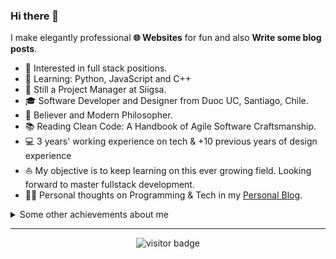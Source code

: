 ### Hi there 👋

I make elegantly professional **🌐 Websites** for fun and also **Write some blog posts**.   

* 🧐   Interested in full stack positions.
* 🧱   Learning: Python, JavaScript and C++
* 💼   Still a Project Manager at Siigsa.
* 🎓   Software Developer and Designer from Duoc UC, Santiago, Chile.
* 🌱   Believer and Modern Philosopher.
* 📚   Reading Clean Code: A Handbook of Agile Software Craftsmanship.
* 💻   3 years' working experience on tech & +10 previous years of design experience
* ⛵   My objective is to keep learning on this ever growing field. Looking forward to master fullstack development.
* ✍🏻   Personal thoughts on Programming & Tech in my [Personal Blog](https://eldritchdev.medium.com).

<details>
  <summary>Some other achievements about me</summary>
  <br>

* 💖   I love my work and life. 
* 🎉   Alumni at ZTM
* 👑   Some GitHub statistical reports:

<p align="center">
<img align="center" src="https://github-readme-stats.vercel.app/api?username=eldritch-dev&show_icons=true&count_private=true&include_all_commits=true&line_height=21" alt="eldritch-dev's Github Stats" />
</p>

</details>
  
<hr>

<p align="center">
<img src="https://visitor-badge.laobi.icu/badge?page_id=eldritch-dev.eldritch-dev" alt="visitor badge"/>
</p>

